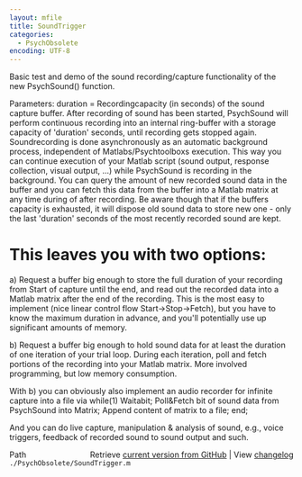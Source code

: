 ```yaml
---
layout: mfile
title: SoundTrigger
categories:
  - PsychObsolete
encoding: UTF-8
---
```


Basic test and demo of the sound recording/capture functionality of the
new PsychSound\(\) function.

Parameters: duration = Recordingcapacity \(in seconds\) of the sound capture
buffer. After recording of sound has been started, PsychSound will
perform continuous recording into an internal ring-buffer with a storage capacity
of 'duration' seconds, until recording gets stopped again. Soundrecording
is done asynchronously as an automatic background process, independent of
Matlabs/Psychtoolboxs execution. This way you can continue execution of
your Matlab script \(sound output, response collection, visual output,
...\) while PsychSound is recording in the background. You can query the
amount of new recorded sound data in the buffer and you can fetch this
data from the buffer into a Matlab matrix at any time during of after
recording. Be aware though that if the buffers capacity is exhausted, it
will dispose old sound data to store new one - only the last 'duration'
seconds of the most recently recorded sound are kept.

# This leaves you with two options:

a\) Request a buffer big enough to store the full duration of your
recording from Start of capture until the end, and read out the recorded
data into a Matlab matrix after the end of the recording. This is the
most easy to implement \(nice linear control flow Start-\>Stop-\>Fetch\), but
you have to know the maximum duration in advance, and you'll potentially
use up significant amounts of memory.

b\) Request a buffer big enough to hold sound data for at least the
duration of one iteration of your trial loop. During each iteration, poll
and fetch portions of the recording into your Matlab matrix. More
involved programming, but low memory consumption.

With b\) you can obviously also implement an audio recorder for infinite
capture into a file via while\(1\) Waitabit; Poll&Fetch bit of sound data
from PsychSound into Matrix; Append content of matrix to a file; end;

And you can do live capture, manipulation & analysis of sound, e.g.,
voice triggers, feedback of recorded sound to sound output and such.



<div class="code_header" style="text-align:right;">
  <span style="float:left;">Path&nbsp;&nbsp;</span> <span class="counter">Retrieve <a href=
  "https://raw.github.com/Psychtoolbox-3/Psychtoolbox-3/beta/./PsychObsolete/SoundTrigger.m">current version from GitHub</a> | View <a href=
  "https://github.com/Psychtoolbox-3/Psychtoolbox-3/commits/beta/./PsychObsolete/SoundTrigger.m">changelog</a></span>
</div>
<div class="code">
  <code>./PsychObsolete/SoundTrigger.m</code>
</div>
